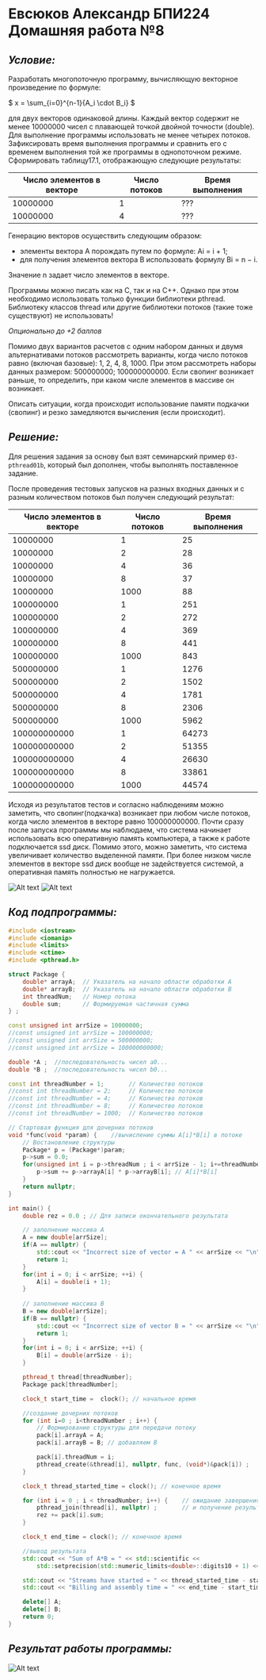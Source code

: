 # Евсюков Александр БПИ224 <br/> Домашняя работа №8

## _Условие:_
Разработать многопоточную программу, вычисляющую векторное произведение
по формуле:

$
x = \sum_{i=0}^{n-1}{A_i \cdot B_i}
$

для двух векторов одинаковой длины. Каждый вектор содержит не менее 10000000 чисел с плавающей точкой двойной точности (double). Для выполнение программы использовать не менее четырех потоков. Зафиксировать время выполнения программы и сравнить его с временем выполнения той же программы в однопоточном режиме. Сформировать таблицу17.1, отображающую следующие результаты:

| Число элементов в векторе 	| Число потоков 	| Время выполнения 	|
|---------------------------	|---------------	|------------------	|
| 10000000                  	| 1             	| ???              	|
| 10000000                  	| 4             	| ???              	|

Генерацию векторов осуществить следующим образом:
* элементы вектора A порождать путем по формуле: Ai = i + 1;
* для получения элементов вектора B использовать формулу Bi = n − i.

Значение n задает число элементов в векторе. 

Программы можно писать как на C, так и на C++. Однако при этом необходимо использовать только функции библиотеки pthread. Библиотеку классов thread или другие библиотеки потоков (такие тоже существуют) не использовать!

_Опционально до +2 баллов_

Помимо двух вариантов расчетов с одним набором данных и двумя альтернативами потоков рассмотреть варианты, когда число потоков равно (включая базовые): 1, 2, 4, 8, 1000. При этом рассмотреть наборы данных размером: 500000000; 100000000000. Если свопинг возникает раньше, то определить, при каком числе элементов в массиве он возникает. 

Описать ситуации, когда происходит использование памяти подкачки (свопинг) и резко замедляются вычисления (если происходит).

## _Решение:_
Для решения задания за основу был взят семинарский пример `03-pthread01b`, который был дополнен, чтобы выполнять поставленное задание.

После проведения тестовых запусков на разных входных данных и с разным количеством потоков был получен следующий результат:

| Число элементов в векторе 	| Число потоков 	| Время выполнения 	|
|---------------------------	|---------------	|------------------	|
| 10000000                  	| 1             	| 25               	|
| 10000000                  	| 2             	| 28              	|
| 10000000                  	| 4             	| 36               	|
| 10000000                  	| 8             	| 37               	|
| 10000000                  	| 1000          	| 88               	|
| 100000000                  	| 1             	| 251              	|
| 100000000                  	| 2             	| 272              	|
| 100000000                  	| 4             	| 369              	|
| 100000000                  	| 8             	| 441              	|
| 100000000                  	| 1000          	| 843              	|
| 500000000                  	| 1             	| 1276            	|
| 500000000                  	| 2             	| 1502            	|
| 500000000                  	| 4             	| 1781           	|
| 500000000                  	| 8             	| 2306             	|
| 500000000                 	| 1000          	| 5962             	|
| 100000000000                 	| 1             	| 64273            	|
| 100000000000                 	| 2             	| 51355            	|
| 100000000000                 	| 4             	| 26630            	|
| 100000000000                 	| 8             	| 33861            	|
| 100000000000                 	| 1000          	| 44574            	|

Исходя из результатов тестов и согласно наблюдениям можно заметить, что свопинг(подкачка) возникает при любом числе потоков, когда число элементов в векторе равно 100000000000. Почти сразу после запуска программы мы наблюдаем, что система начинает использовать всю оперативную память компьютера, а также к работе подключается ssd диск. Помимо этого, можно заметить, что система увеличивает количество выделенной памяти. При более низком числе элементов в векторе ssd диск вообще не задействуется системой, а оперативная память полностью не нагружается. 

![Alt text](image-1.png)
![Alt text](image-2.png)
## _Код подпрограммы:_
``` cpp
#include <iostream>
#include <iomanip>
#include <limits>
#include <ctime>
#include <pthread.h>

struct Package {
    double* arrayA;  // Указатель на начало области обработки A
    double* arrayB;  // Указатель на начало области обработки B
    int threadNum;   // Номер потока
    double sum;      // Формируемая частичная сумма
} ;

const unsigned int arrSize = 10000000;
//const unsigned int arrSize = 100000000;
//const unsigned int arrSize = 500000000;
//const unsigned int arrSize = 100000000000;

double *A ;  //последовательность чисел a0...
double *B ;  //последовательность чисел b0...

const int threadNumber = 1;       // Количество потоков
//const int threadNumber = 2;     // Количество потоков
//const int threadNumber = 4;     // Количество потоков
//const int threadNumber = 8;     // Количество потоков
//const int threadNumber = 1000;  // Количество потоков

// Cтартовая функция для дочерних потоков
void *func(void *param) {    //вычисление суммы A[i]*B[i] в потоке
    // Востановление структуры
    Package* p = (Package*)param;
    p->sum = 0.0;
    for(unsigned int i = p->threadNum ; i < arrSize - 1; i+=threadNumber) {
        p->sum += p->arrayA[i] * p->arrayB[i]; // A[i]*B[i]
    }
    return nullptr;
}

int main() {
    double rez = 0.0 ; // Для записи окончательного результата

    // заполнение массива A
    A = new double[arrSize];
    if(A == nullptr) {
        std::cout << "Incorrect size of vector = A " << arrSize << "\n";
        return 1;
    }
    for(int i = 0; i < arrSize; ++i) {
        A[i] = double(i + 1);
    }
    
    // заполнение массива B
    B = new double[arrSize];
    if(B == nullptr) {
        std::cout << "Incorrect size of vector B = " << arrSize << "\n";
        return 1;
    }
    for(int i = 0; i < arrSize; ++i) {
        B[i] = double(arrSize - i);
    }

    pthread_t thread[threadNumber];
    Package pack[threadNumber];

    clock_t start_time =  clock(); // начальное время

    //создание дочерних потоков
    for (int i=0 ; i<threadNumber ; i++) {
        // Формирование структуры для передачи потоку
        pack[i].arrayA = A;
        pack[i].arrayB = B; // добавляем B

        pack[i].threadNum = i;
        pthread_create(&thread[i], nullptr, func, (void*)&pack[i]) ;
    }

    clock_t thread_started_time = clock(); // конечное время

    for (int i = 0 ; i < threadNumber; i++) {    // ожидание завершения работы дочерних потоков
        pthread_join(thread[i], nullptr) ;       // и получение результата их вычислений
        rez += pack[i].sum;
    }

    clock_t end_time = clock(); // конечное время

    //вывод результата
    std::cout << "Sum of A*B = " << std::scientific <<
        std::setprecision(std::numeric_limits<double>::digits10 + 1) << rez << "\n" ;

    std::cout << "Streams have started = " << thread_started_time - start_time << "\n";
    std::cout << "Billing and assembly time = " << end_time - start_time << "\n";

    delete[] A;
    delete[] B;
    return 0;
}
```
## _Результат работы программы:_
![Alt text](image-3.png)
